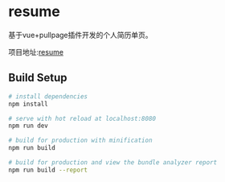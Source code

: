 # resume

基于vue+pullpage插件开发的个人简历单页。

项目地址:[resume](https://linnanli.github.io/resume)

## Build Setup

``` bash
# install dependencies
npm install

# serve with hot reload at localhost:8080
npm run dev

# build for production with minification
npm run build

# build for production and view the bundle analyzer report
npm run build --report
```